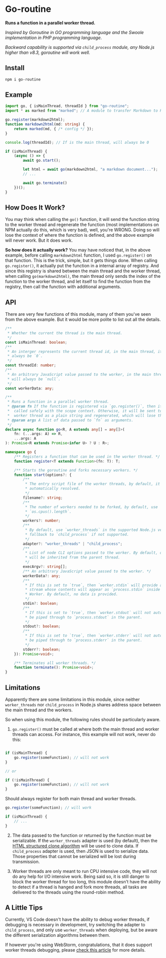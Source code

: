 # Go-routine

**Runs a function in a parallel worker thread.**

*Inspired by Goroutine in GO programming language and the Swoole implementation*
*in PHP programming language.*

*Backward capability is supported via `child_process` module, any Node.js higher*
*than v8.3, goroutine will work well.*

## Install

```sh
npm i go-routine
```

## Example

```ts
import go, { isMainThread, threadId } from "go-routine";
import * as marked from "marked"; // A module to transfer Markdown to HTML

go.register(markdown2html);
function markdown2html(md: string) {
    return marked(md, { /* config */ });
}

console.log(threadId); // If is the main thread, will always be 0

if (isMainThread) {
    (async () => {
        await go.start();

        let html = await go(markdown2html, "a markdown document...");
        // ...

        await go.terminate()
    })();
}
```

## How Does It Work?

You may think when calling the `go()` function, it will send the function string
to the worker thread and regenerate the function (most implementations on NPM
actually do this, which is very bad), well, you're WRONG. Doing so will lose the
context of where the function is defined, and the above example will never work.
But it does work.

**So how does it actually work?** You may have noticed that, in the above
example, before calling `markdown2html` function, I used `go.register()` on
that function. This is the trick, simple, but it gets things done. When calling
`go.register()`, it actually put the function in a internal array of registry.
And since this registry is shared between the main thread and the worker thread,
when calling `go(markdown2html)`, the main thread only sends the index of the
function to the worker thread, and let itself to find the function from the
registry, then call the function with additional arguments.

## API

There are very few functions of this module, many of them you've seen from the
above example. But it would be more polite to list out all the details.

```ts
/**
 * Whether the current the thread is the main thread.
 */
const isMainThread: boolean;
/**
 * An interger represents the current thread id, in the main thread, it will
 * always be `0`.
 */
const threadId: number;
/**
 * An arbitrary JavaScript value passed to the worker, in the main thread, it
 * will always be `null`.
 */
const workerData: any;

/**
 * Runs a function in a parallel worker thread.
 * @param fn If the function is registered via `go.register()`, then it can be
 *  called safely with the scope context. Otherwise, it will be sent to the
 *  worker thread as a plain string and regenerated, which will lose the context.
 * @param args A list of data passed to `fn` as arguments.
 */
declare async function go<R, A extends any[] = any[]>(
    fn: (...args: A) => R,
    ...args: A
): Promise<R extends Promise<infer U> ? U : R>;

namespace go {
    /** Registers a function that can be used in the worker thread. */
    function register<T extends Function>(fn: T): T;

    /** Starts the goroutine and forks necessary workers. */
    function start(options?: {
        /**
         * The entry script file of the worker threads, by default, it will be
         * automatically resolved.
         */
        filename?: string;
        /**
         * The number of workers needed to be forked, by default, use
         * `os.cpus().length`.
         */
        workers?: number;
        /**
         * By default, use `worker_threads` in the supported Node.js version and
         * fallback to `child_process` if not supported.
         */
        adapter?: "worker_threads" | "child_process";
        /**
         * List of node CLI options passed to the worker. By default, options
         * will be inherited from the parent thread.
         */
        execArgv?: string[];
        /** An arbitrary JavaScript value passed to the worker. */
        workerData?: any;
        /**
         * If this is set to `true`, then `worker.stdin` will provide a writable
         * stream whose contents will appear as `process.stdin` inside the
         * Worker. By default, no data is provided.
         */
        stdin?: boolean;
        /**
         * If this is set to `true`, then `worker.stdout` will not automatically
         * be piped through to `process.stdout` in the parent.
         */
        stdout?: boolean;
        /**
         * If this is set to `true`, then `worker.stderr` will not automatically
         * be piped through to `process.stderr` in the parent.
         */
        stderr?: boolean;
    }): Promise<void>;

    /** Terminates all worker threads. */
    function terminate(): Promise<void>;
}
```

## Limitations

Apparently there are some limitations in this module, since neither
`worker_threads` nor `child_process` in Node.js shares address space between the
main thread and the workers.

So when using this module, the following rules should be particularly aware.

1. `go.register()` must be called at where both the main thread and worker
    threads can access. For instance, this example will not work, never do this:

```ts

if (isMainThread) {
    go.register(someFunction); // will not work
}

// or

if (!isMainThread) {
    go.register(someFunction); // will not work
}
```

Should always register for both main thread and worker threads.

```ts
go.register(someFunction); // will work

if (isMainThread) {
    // ...
}
```

2. The data passed to the function or returned by the function must be
    serializable. If the `worker_threads` adapter is used (by default), then the
    [HTML structured clone algorithm](https://developer.mozilla.org/en-US/docs/Web/API/Web_Workers_API/Structured_clone_algorithm)
    will be used to clone data. If `child_process` adapter is used, then JSON is
    used to serialize data. Those properties that cannot be serialized will be
    lost during transmission.

3. Worker threads are only meant to run CPU intensive code, they will not do any
    help for I/O intensive work. Being said so, it is still danger to block the
    worker thread for too long, this module doesn't have the ability to detect
    if a thread is hanged and fork more threads, all tasks are delivered to the
    threads using the round-robin method.

## A Little Tips

Currently, VS Code doesn't have the ability to debug worker threads, if
debugging is necessary in development, try switching the adapter to
`child_process`, and only use `worker_threads` when deploying, but be aware the
different serialization algorithms between them.

If however you're using WebStorm, congratulations, that it does support worker
threads debugging, please
[check this article](https://blog.jetbrains.com/webstorm/2018/10/webstorm-2018-3-eap-6/)
for more details.